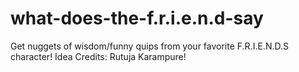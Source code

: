 # what-does-the-f.r.i.e.n.d-say
Get nuggets of wisdom/funny quips from your favorite F.R.I.E.N.D.S character!
Idea Credits: Rutuja Karampure! 
